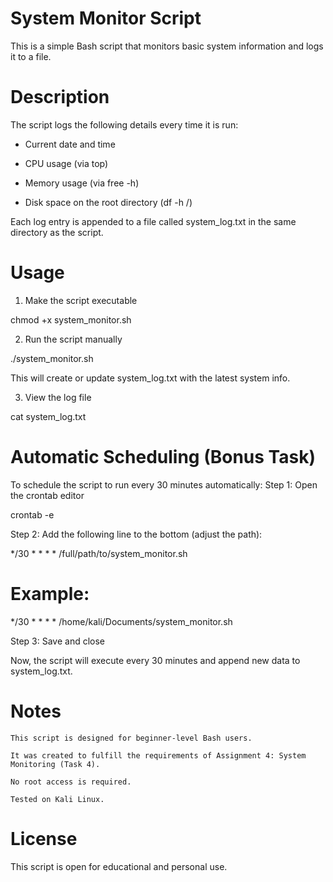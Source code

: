 # System Monitor Script

This is a simple Bash script that monitors basic system information and logs it to a file.

#  Description

The script logs the following details every time it is run:

- Current date and time

- CPU usage (via top)

- Memory usage (via free -h)

- Disk space on the root directory (df -h /)

Each log entry is appended to a file called system_log.txt in the same directory as the script.

#  Usage

1. Make the script executable

chmod +x system_monitor.sh

2. Run the script manually

./system_monitor.sh

This will create or update system_log.txt with the latest system info.

3. View the log file

cat system_log.txt

#  Automatic Scheduling (Bonus Task)

To schedule the script to run every 30 minutes automatically:
Step 1: Open the crontab editor

crontab -e

Step 2: Add the following line to the bottom (adjust the path):

*/30 * * * * /full/path/to/system_monitor.sh

# Example:

*/30 * * * * /home/kali/Documents/system_monitor.sh

Step 3: Save and close

Now, the script will execute every 30 minutes and append new data to system_log.txt.

# Notes

    This script is designed for beginner-level Bash users.

    It was created to fulfill the requirements of Assignment 4: System Monitoring (Task 4).

    No root access is required.

    Tested on Kali Linux.

# License

This script is open for educational and personal use.
